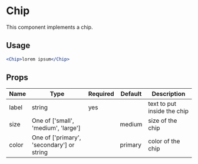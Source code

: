 # Chip

This component implements a chip.

## Usage

```jsx
<Chip>lorem ipsum</Chip>
```

## Props

| Name  | Type                                      | Required | Default | Description                 |
| ----- | ----------------------------------------- | -------- | ------- | --------------------------- |
| label | string                                    | yes      |         | text to put inside the chip |
| size  | One of ['small', 'medium', 'large']       |          | medium  | size of the chip            |
| color | One of ['primary', 'secondary'] or string |          | primary | color of the chip           |
